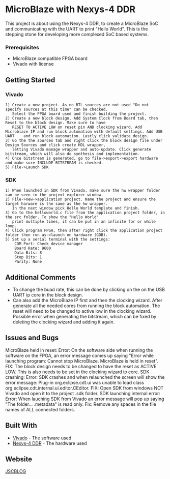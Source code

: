 # MicroBlaze with Nexys-4 DDR

This project is about using the Nexys-4 DDR, to create a MicroBlaze SoC and communicating with the UART to print "Hello World". This is the stepping stone for developing more complexed SoC based systems.

### Prerequisites

* MicroBlaze compatible FPGA board
* Vivado with license

## Getting Started

### Vivado

```
1) Create a new project. As no RTL sources are not used "Do not specify sources at this time" can be checked.
   Select the FPGA board used and finish building the project.
2) Create a new block design. Add System Clock from Board tab, then Reset to the block design. Make sure to have 
   RESET TO ACTIVE LOW on reset pin AND clocking wizard. Add Microblaze IP and run block automation with default settings. Add USB UART    and run block automation. Lastly click validate design.
3) Go the the sources tab and right click the block design file under Design Sources and click create HDL wrapper,
   letting Vivado manage wrapper and auto-update. Click generate bitstream, which will also do synthesis and implementation.
4) Once bitstream is generated, go to file->export->export hardware and make sure INCLUDE BITSTREAM is checked.
5) File->Launch SDK
```

### SDK

```
1) When launched in SDK from Vivado, make sure the hw wrapper folder can be seen in the projext explorer window.
2) File->new->application project. Name the project and ensure the target harware is the same as the hw wrapper.
   In the next window pick Hello World template and finish.
3) Go to the helloworld.c file from the application project folder, in the src folder. To show the "Hello World" 
   print multiple times, it can be put in an infinite for or while loop.
4) Click program FPGA, then after right click the application project folder then run as->launch on hardware (GDB).
5) Set up a serial terminal with the settings:
	COM Port: Check device manager
	Board Rate: 9600
	Data Bits: 8
	Stop Bits: 1
	Parity: None
```



## Additional Comments

- To change the buad rate, this can be done by clicking on the on the USB UART ip core in the block design.
- Can also add the MicroBlaze IP first and then the clocking wizard. After generate all the needed cores from running the block automation. The reset will need to be changed to active low in the clocking wizard. Possible error when generating the bitstream, which can be fixed by deleting the clocking wizard and adding it again.

## Issues and Bugs

MicroBlaze held in reset: 
Error: On the software side when running the software on the FPGA, an error message comes up saying "Error while launching program: 	   Cannot stop MicroBlaze. MicroBlaze is held in reset".
FIX: The block design needs to be changed to have the reset as ACTIVE LOW. This is also needs to be set in the clocking wizard ip core.
SDK crashing: 
Error: SDK crashes and when relaunched the screen will show the error message: Plug-in org.eclipse.cdt.ui was unable to load class     	      org.eclipse.cdt.internal.ui.editor.CEditor.
FIX: Open SDK from windows NOT Vivado and open it to the project .sdk folder.
SDK launching internal error:
Error: When lauching SDK from Vivado an error message will pop up saying "The folder... .metadata" is read only.
Fix: Remove any spaces in the file names of ALL connected folders.

## Built With

* [Vivado](https://www.xilinx.com/products/design-tools/vivado.html) - The software used
* [Nexys-4 DDR](https://store.digilentinc.com/nexys-4-artix-7-fpga-trainer-board-limited-time-see-nexys4-ddr/) - The hardware used

## Website

[JSCBLOG](http://jscblog.com/)



